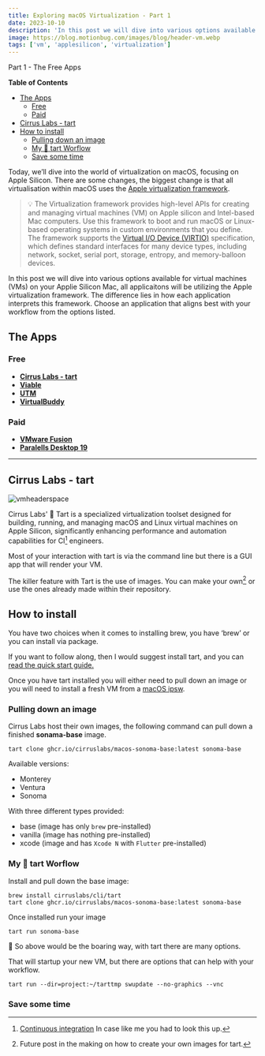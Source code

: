```yaml
---
title: Exploring macOS Virtualization - Part 1
date: 2023-10-10
description: 'In this post we will dive into various options available for virtual machines (VMs) on your Applie Silicon Mac'
image: https://blog.motionbug.com/images/blog/header-vm.webp
tags: ['vm', 'applesilicon', 'virtualization']
---
```


Part 1 - The Free Apps

**Table of Contents**

- [The Apps](#the-apps)
  - [Free](#free)
  - [Paid](#paid)
- [Cirrus Labs - tart](#cirrus-labs---tart)
- [How to install](#how-to-install)
  - [Pulling down an image](#pulling-down-an-image)
  - [My  🥧 tart Worflow](#my---tart-worflow)
  - [Save some time](#save-some-time)

Today, we’ll dive into the world of virtualization on macOS, focusing on Apple Silicon. There are some changes, the biggest change is that all virtualisation within macOS uses the [Apple virtualization framework](https://developer.apple.com/documentation/virtualization).

> 💡 The Virtualization framework provides high-level APIs for creating
> and managing virtual machines (VM) on Apple silicon and Intel-based
> Mac computers. Use this framework to boot and run macOS or Linux-based
> operating systems in custom environments that you define. The
> framework supports the [Virtual I/O Device
> (VIRTIO)](https://docs.oasis-open.org/virtio/virtio/v1.1/csprd01/virtio-v1.1-csprd01.html)
> specification, which defines standard interfaces for many device
> types, including network, socket, serial port, storage, entropy, and
> memory-balloon devices.

In this post we will dive into various options available for virtual machines (VMs) on your Applie Silicon Mac, all applicaitons will be utilizing the Apple virtualization framework. The difference lies in how each application interprets this framework. Choose an application that aligns best with your workflow from the options listed.

## The Apps

### Free

- [**Cirrus Labs - tart**](https://tart.run/)
- [**Viable**](https://eclecticlight.co/2022/07/14/introducing-viable-to-virtualise-macos-on-apple-silicon-macs/)
- [**UTM**](https://github.com/utmapp/UTM)
- [**VirtualBuddy**](https://github.com/insidegui/VirtualBuddy#virtualbuddy)

### Paid

- [**VMware Fusion**](https://www.vmware.com/products/fusion.html)
- [**Paralells Desktop 19**](https://www.parallels.com/)

---

## Cirrus Labs - tart

![vmheaderspace](https://blog.motionbug.com/images/blog/vm-header.jpg)

Cirrus Labs' 🥧 Tart is a specialized virtualization toolset designed for building, running, and managing macOS and Linux virtual machines on Apple Silicon, significantly enhancing performance and automation capabilities for CI[^1] engineers.

Most of your interaction with tart is via the command line but there is a GUI app that will render your VM.

The killer feature with Tart is the use of images. You can make your own[^2] or use the ones already made within their repository.

## How to install

You have two choices when it comes to installing brew, you have ‘brew’ or you can install via package.

If you want to follow along, then I would suggest install tart, and you can [read the quick start guide.](https://tart.run/quick-start/)

Once you have tart installed you will either need to pull down an image or you will need to install a fresh VM from a [macOS ipsw](https://mrmacintosh.com/apple-silicon-m1-full-macos-restore-ipsw-firmware-files-database/).

### Pulling down an image

Cirrus Labs host their own images, the following command can pull down a finished **sonama-base** image.

```shell
tart clone ghcr.io/cirruslabs/macos-sonoma-base:latest sonoma-base
```

Available versions:

- Monterey
- Ventura
- Sonoma

With three different types provided:

- base (image has only `brew` pre-installed)
- vanilla (image has nothing pre-installed)
- xcode (image and has `Xcode N` with `Flutter` pre-installed)

### My  🥧 tart Worflow

Install and pull down the base image:

```shell
brew install cirruslabs/cli/tart
tart clone ghcr.io/cirruslabs/macos-sonoma-base:latest sonoma-base
```

Once installed run your image

```shell
tart run sonoma-base
```

🔼 So above would be the boaring way, with tart there are many options.

That will startup your new VM, but there are options that can help with your workflow.

```shell
tart run --dir=project:~/tarttmp swupdate --no-graphics --vnc
```

### Save some time

[^1]: [Continuous integration](https://en.wikipedia.org/wiki/Continuous_integration) In case like me you had to look this up.

[^2]: Future post in the making on how to create your own images for tart.
